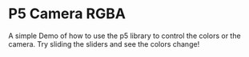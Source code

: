 # P5 Camera RGBA

A simple Demo of how to use the p5 library to control the colors or the camera. Try sliding the sliders and see the colors change!
